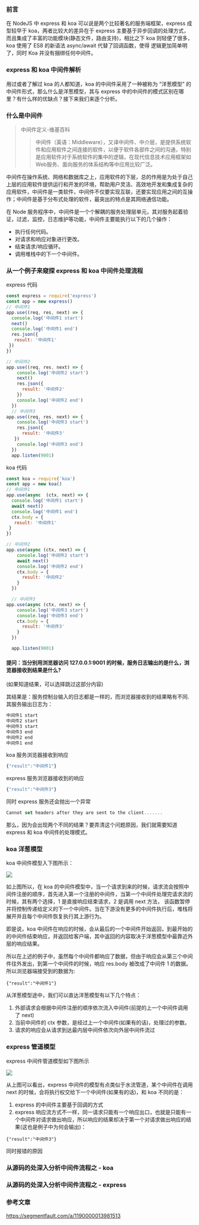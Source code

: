### 前言
在 NodeJS 中 express 和 koa 可以说是两个比较著名的服务端框架，express 成型较早于 koa，两者比较大的差异在于 express 主要基于异步回调的处理方式，而且集成了丰富的功能模块(静态文件，路由支持)，相比之下 koa 则轻便了很多，koa 使用了 ES8 的新语法 async/await 代替了回调函数，使得 逻辑更加简单明了，同时  Koa 并没有捆绑任何中间件。

###  express 和 koa 中间件解析
用过或者了解过 koa 的人都知道，koa 的中间件采用了一种被称为 “洋葱模型” 的中间件形式，那么什么是洋葱模型，其与 express 中的中间件的模式区别在哪里？有什么样的优缺点？接下来我们来逐个分析。

### 什么是中间件
> 中间件定义-维基百科
>>中间件（英语：Middleware），又译中间件、中介层，是提供系统软件和应用软件之间连接的软件，以便于软件各部件之间的沟通，特别是应用软件对于系统软件的集中的逻辑，在现代信息技术应用框架如Web服务、面向服务的体系结构等中应用比较广泛。

中间件在操作系统、网络和数据库之上，应用软件的下层，总的作用是为处于自己上层的应用软件提供运行和开发的环境，帮助用户灵活、高效地开发和集成复杂的应用软件，中间件是一类软件，中间件不仅要实现互联，还要实现应用之间的互操作；中间件是基于分布式处理的软件，最突出的特点是其网络通信功能。

在 Node 服务程序中，中间件是一个个解耦的服务处理层单元，其对服务起着验证，过滤，监控，日志维护等功能，中间件主要能执行以下的几个操作：
- 执行任何代码。
- 对请求和响应对象进行更改。
- 结束请求/响应循环。
- 调用堆栈中的下一个中间件。



### 从一个例子来窥探 express 和 koa 中间件处理流程
express 代码
```javascript
const express = require('express')
const app = new express()
// 中间件1
app.use((req, res, next) => {
  console.log('中间件1 start')
  next()
  console.log('中间件1 end')
  res.json({
   result: '中间件1' 
 })
})

// 中间件2
app.use((req, res, next) => {
    console.log('中间件2 start')
    next()
    res.json({
      result: '中间件2' 
    })
    console.log('中间件2 end')
  })
  // 中间件3
app.use((req, res, next) => {
    console.log('中间件3 start')
    res.json({
      result: '中间件3' 
   })
    console.log('中间件3 end')
  })
  app.listen(9001)
```

koa 代码
```javascript
const koa = require('koa')
const app = new koa()
// 中间件1
app.use(async  (ctx, next) => {
  console.log('中间件1 start')
  await next()
  console.log('中间件1 end')
  ctx.body = {
   result: '中间件1' 
 }
})

// 中间件2
app.use(async (ctx, next) => {
    console.log('中间件2 start')
    await next()
    console.log('中间件2 end')
    ctx.body = {
      result: '中间件2' 
    }
  })

  // 中间件3
app.use(async (ctx, next) => {
    console.log('中间件3 start')
    console.log('中间件3 end')
    ctx.body = {
      result: '中间件3' 
    }
  })

  app.listen(9001)
```

#### 提问：当分别用浏览器访问 127.0.0.1:9001 的时候，服务日志输出的是什么，浏览器接收到结果是什么? 
(如果知道结果，可以选择跳过这部分内容)

其结果是：服务控制台输入的日志都是一样的，而浏览器接收到的结果略有不同.
其服务输出日志为：

```javascript
中间件1 start
中间件2 start
中间件3 start
中间件3 end
中间件2 end
中间件1 end
```

koa 服务浏览器接收到响应
```javascript
{"result":"中间件1"}
```

express 服务浏览器接收到的响应
```javascript
{"result":"中间件3"}
```
同时 express 服务还会抛出一个异常
```javascript
Cannot set headers after they are sent to the client.......
```
那么，因为会出现两个不同的结果？要弄清这个问题原因，我们就需要知道 express 和 koa 中间件的处理模式。


### koa 洋葱模型
koa 中间件模型入下图所示：  

![](./images/洋葱模型.png) 

如上图所以，在 koa 的中间件模型中，当一个请求到来的时候，请求流会按照中间件注册的顺序，首先进入第一个注册的中间件，当第一个中间件处理完请求流的时候，其有两个选择，1 是直接响应结束请求，2 是调用 next 方法， 该函数暂停并将控制传递给定义的下一个中间件。当在下游没有更多的中间件执行后，堆栈将展开并且每个中间件恢复执行其上游行为。


即是说，koa 中间件在响应的时候，会从最后的一个中间件开始返回，到最开始的的中间件结束响应，并返回给客户端，其中返回的内容取决于洋葱模型中最靠近外层的响应结果。

所以在上述的例子中，虽然每个中间件都响应了数据，但由于响应会从第三个中间件往外发出，到第一个中间件的时候，响应 res.body 被改成了中间件 1 的数据。所以浏览器端接受到的数据为:

```
{"result":"中间件1"}
```

从洋葱模型途中，我们可以直达洋葱模型有以下几个特点：
1. 外部请求会根据中间件注册的顺序依次流入中间件(前提的上一个中间件调用了 next)
2. 当前中间件的 ctx 参数，是经过上一个中间件(如果有的话)，处理过的参数。
3. 请求的响应会从请求到达最内层中间件依次向外层中间件流过


### express 管道模型
 express 中间件管道模型如下图所示

 
![](./images/express-middleware-model.png)  


 从上图可以看出，express 中间件的模型有点类似于水流管道，某个中间件在调用 next 的时候，会将执行权交给下一个中间件(如果有的话)，和 koa 不同的是：
 1. express 的中间件主要基于回调的方式
 2. express 响应流方式不一样，同一请求只能有一个响应出口，也就是只能有一个中间件对请求做出响应，所以响应的结果却决于第一个对请求做出响应的结果(这也是例子中为何会输出)：
 ```javascrit
 {"result":"中间件3"}
 ```
 同时报错的原因


### 从源码的处深入分析中间件流程之 - koa



### 从源码的处深入分析中间件流程之 - express














### 参考文章
https://segmentfault.com/a/1190000013981513